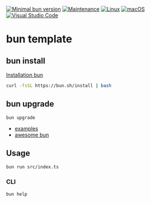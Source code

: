 [![Minimal bun version](https://img.shields.io/static/v1?label=bun&message=%3E=0.1.4&color)](https://github.com/oven-sh/bun/releases/tag/bun-v0.1.4)
[![Maintenance](https://img.shields.io/badge/Maintained%3F-yes-green.svg)](https://GitHub.com/stephen-shopopop/bun-template/graphs/commit-activity)
[![Linux](https://svgshare.com/i/Zhy.svg)](https://svgshare.com/i/Zhy.svg)
[![macOS](https://svgshare.com/i/ZjP.svg)](https://svgshare.com/i/ZjP.svg)
[![Visual Studio Code](https://img.shields.io/badge/--007ACC?logo=visual%20studio%20code&logoColor=ffffff)](https://code.visualstudio.com/)

# bun template

## bun install

[Installation bun](https://bun.sh)

```bash
curl -fsSL https://bun.sh/install | bash
```

## bun upgrade

```
bun upgrade
```

- [examples](https://github.com/oven-sh/bun/tree/main/examples)
- [awesome bun](https://github.com/apvarun/awesome-bun)

## Usage

```bash
bun run src/index.ts
```

### CLI

```bash
bun help
```
